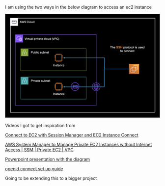 I am using the two ways in the below diagram to access an ec2 instance 

![Image description](private-ec2.png)

Videos I got to get inspiration from 

[Connect to EC2 with Session Manager and EC2 Instance Connect](https://www.youtube.com/watch?v=3tKB947rT5Q)

[AWS System Manager to Manage Private EC2 Instances without Internet Access | SSM | Private EC2 | VPC](https://www.youtube.com/watch?v=lYJjw7l8Scs)

[Powerpoint presentation with the diagram](https://docs.google.com/presentation/d/1OB_GjrUCth_e0L004H_CiLWawDuPsZYM/edit#slide=id.p1) 

[openid connect set up guide](https://mahendranp.medium.com/configure-github-openid-connect-oidc-provider-in-aws-b7af1bca97dd)


Going to be extending this to a bigger project
